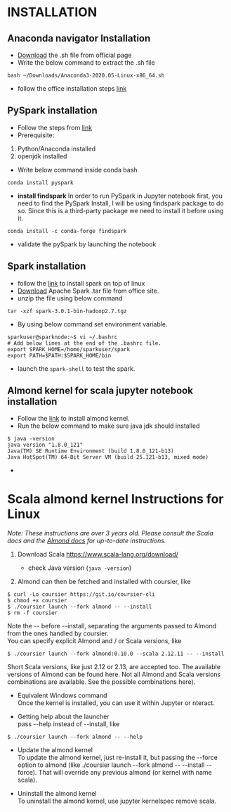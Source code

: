 # INSTALLATION

## Anaconda navigator Installation
* [Download](https://repo.anaconda.com/archive/Anaconda3-2023.07-2-Linux-x86_64.sh) the .sh file from official page
* Write the below command to extract the .sh file</br>
```
bash ~/Downloads/Anaconda3-2020.05-Linux-x86_64.sh 
```
* follow the office installation steps [link](https://docs.anaconda.com/free/anaconda/install/linux/)

## PySpark installation
* Follow the steps from [link](https://sparkbyexamples.com/pyspark/install-pyspark-in-anaconda-jupyter-notebook/)
* Prerequisite:
1. Python/Anaconda installed
2. openjdk installed
* Write below command inside conda bash
```
conda install pyspark
```
* **install findspark** In order to run PySpark in Jupyter notebook first, you need to find the PySpark Install, I will be using findspark package to do so. Since this is a third-party package we need to install it before using it.

```
conda install -c conda-forge findspark
```
* validate the pySpark by launching the notebook

## Spark installation
* follow the [link](https://sparkbyexamples.com/spark/spark-installation-on-linux-ubuntu/) to install spark on top of linux
* [Download](https://www.apache.org/dyn/closer.lua/spark/spark-3.4.1/spark-3.4.1-bin-hadoop3.tgz) Apache Spark .tar file from office site.
* unzip the file using below command
```
tar -xzf spark-3.0.1-bin-hadoop2.7.tgz
```
* By using below command set environment variable.
```
sparkuser@sparknode:~$ vi ~/.bashrc
# Add below lines at the end of the .bashrc file.
export SPARK_HOME=/home/sparkuser/spark
export PATH=$PATH:$SPARK_HOME/bin
```
* launch the `spark-shell` to test the spark.

## Almond kernel for scala jupyter notebook installation
* Follow the [link](https://almond.sh/docs/quick-start-install) to install almond kernel.
* Run the below command to make sure java jdk should installed
```
$ java -version
java version "1.8.0_121"
Java(TM) SE Runtime Environment (build 1.8.0_121-b13)
Java HotSpot(TM) 64-Bit Server VM (build 25.121-b13, mixed mode)
```
* 
# Scala almond kernel Instructions for Linux

*Note: These instructions are over 3 years old. Please consult the Scala docs and
the [Almond docs](https://almond.sh/docs/quick-start-install) for up-to-date instructions.*

1. Download Scala https://www.scala-lang.org/download/

   - check Java version (`java -version`)

2. Almond can then be fetched and installed with coursier, like
```
$ curl -Lo coursier https://git.io/coursier-cli
$ chmod +x coursier
$ ./coursier launch --fork almond -- --install
$ rm -f coursier
```

Note the -- before --install, separating the arguments passed to Almond from the ones handled by coursier.  
You can specify explicit Almond and / or Scala versions, like
```
$ ./coursier launch --fork almond:0.10.0 --scala 2.12.11 -- --install
```

Short Scala versions, like just 2.12 or 2.13, are accepted too. The available versions of Almond can be found here. Not all Almond and Scala versions combinations are available. See the possible combinations here).

* Equivalent Windows command  
    Once the kernel is installed, you can use it within Jupyter or nteract.

* Getting help about the launcher  
    pass --help instead of --install, like
```
$ ./coursier launch --fork almond -- --help
```

* Update the almond kernel  
    To update the almond kernel, just re-install it, but passing the --force option to almond (like ./coursier launch --fork almond -- --install --force). That will override any previous almond (or kernel with name scala).

* Uninstall the almond kernel  
    To uninstall the almond kernel, use jupyter kernelspec remove scala.
